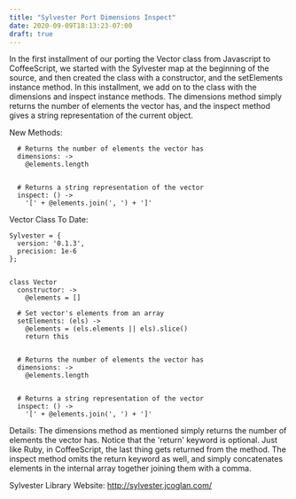```yaml
---
title: "Sylvester Port Dimensions Inspect"
date: 2020-09-09T18:13:23-07:00
draft: true
---
```


In the first installment of our porting the Vector class from Javascript to CoffeeScript, we started with the Sylvester map at the beginning of the source, and then created the class with a constructor, and the setElements  instance method. In this installment, we add on to the class with the dimensions and inspect instance methods.  The dimensions method simply returns the number of elements the vector has, and the inspect method gives a string representation of the current object.

New Methods:
```
  # Returns the number of elements the vector has
  dimensions: ->
    @elements.length


  # Returns a string representation of the vector
  inspect: () ->
    '[' + @elements.join(', ') + ']'  
```

Vector Class To Date:

```
Sylvester = {
  version: '0.1.3',
  precision: 1e-6
};


class Vector
  constructor: ->
    @elements = []
  
  # Set vector's elements from an array
  setElements: (els) ->
    @elements = (els.elements || els).slice()
    return this


  # Returns the number of elements the vector has
  dimensions: ->
    @elements.length


  # Returns a string representation of the vector
  inspect: () ->
    '[' + @elements.join(', ') + ']'  
```

Details:
The dimensions method as mentioned simply returns the number of elements the vector has.  Notice that the 'return' keyword is optional.  Just like Ruby, in CoffeeScript, the last thing gets returned from the method.  The inspect method omits the return keyword as well, and simply concatenates elements in the internal array together joining them with a comma.

Sylvester Library Website:
http://sylvester.jcoglan.com/

